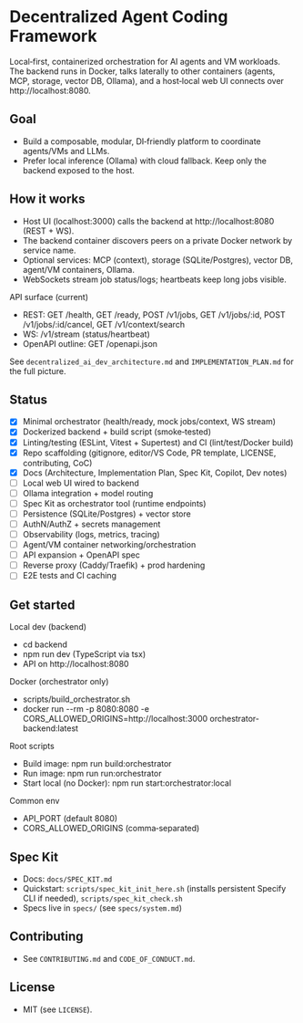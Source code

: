 # Decentralized Agent Coding Framework

Local‑first, containerized orchestration for AI agents and VM workloads. The backend runs in Docker, talks laterally to other containers (agents, MCP, storage, vector DB, Ollama), and a host‑local web UI connects over http://localhost:8080.

## Goal

- Build a composable, modular, DI‑friendly platform to coordinate agents/VMs and LLMs.
- Prefer local inference (Ollama) with cloud fallback. Keep only the backend exposed to the host.

## How it works

- Host UI (localhost:3000) calls the backend at http://localhost:8080 (REST + WS).
- The backend container discovers peers on a private Docker network by service name.
- Optional services: MCP (context), storage (SQLite/Postgres), vector DB, agent/VM containers, Ollama.
- WebSockets stream job status/logs; heartbeats keep long jobs visible.

API surface (current)

- REST: GET /health, GET /ready, POST /v1/jobs, GET /v1/jobs/:id, POST /v1/jobs/:id/cancel, GET /v1/context/search
- WS: /v1/stream (status/heartbeat)
- OpenAPI outline: GET /openapi.json

See `decentralized_ai_dev_architecture.md` and `IMPLEMENTATION_PLAN.md` for the full picture.

## Status

- [x] Minimal orchestrator (health/ready, mock jobs/context, WS stream)
- [x] Dockerized backend + build script (smoke‑tested)
- [x] Linting/testing (ESLint, Vitest + Supertest) and CI (lint/test/Docker build)
- [x] Repo scaffolding (gitignore, editor/VS Code, PR template, LICENSE, contributing, CoC)
- [x] Docs (Architecture, Implementation Plan, Spec Kit, Copilot, Dev notes)
- [ ] Local web UI wired to backend
- [ ] Ollama integration + model routing
- [ ] Spec Kit as orchestrator tool (runtime endpoints)
- [ ] Persistence (SQLite/Postgres) + vector store
- [ ] AuthN/AuthZ + secrets management
- [ ] Observability (logs, metrics, tracing)
- [ ] Agent/VM container networking/orchestration
- [ ] API expansion + OpenAPI spec
- [ ] Reverse proxy (Caddy/Traefik) + prod hardening
- [ ] E2E tests and CI caching

## Get started

Local dev (backend)

- cd backend
- npm run dev (TypeScript via tsx)
- API on http://localhost:8080

Docker (orchestrator only)

- scripts/build_orchestrator.sh
- docker run --rm -p 8080:8080 -e CORS_ALLOWED_ORIGINS=http://localhost:3000 orchestrator-backend:latest

Root scripts

- Build image: npm run build:orchestrator
- Run image: npm run run:orchestrator
- Start local (no Docker): npm run start:orchestrator:local

Common env

- API_PORT (default 8080)
- CORS_ALLOWED_ORIGINS (comma‑separated)

## Spec Kit

- Docs: `docs/SPEC_KIT.md`
- Quickstart: `scripts/spec_kit_init_here.sh` (installs persistent Specify CLI if needed), `scripts/spec_kit_check.sh`
- Specs live in `specs/` (see `specs/system.md`)

## Contributing

- See `CONTRIBUTING.md` and `CODE_OF_CONDUCT.md`.

## License

- MIT (see `LICENSE`).
